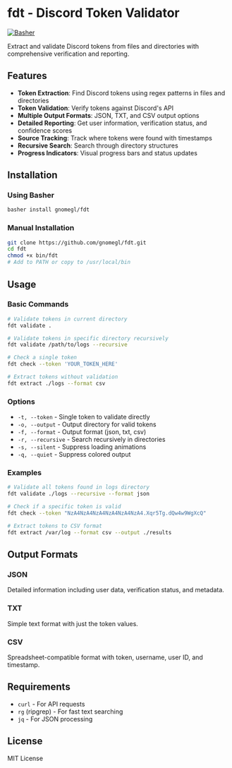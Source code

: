 # fdt - Discord Token Validator

[![Basher](https://img.shields.io/badge/basher-install-brightgreen)](https://github.com/basherpm/basher)

Extract and validate Discord tokens from files and directories with comprehensive verification and reporting.

## Features

- **Token Extraction**: Find Discord tokens using regex patterns in files and directories
- **Token Validation**: Verify tokens against Discord's API
- **Multiple Output Formats**: JSON, TXT, and CSV output options
- **Detailed Reporting**: Get user information, verification status, and confidence scores
- **Source Tracking**: Track where tokens were found with timestamps
- **Recursive Search**: Search through directory structures
- **Progress Indicators**: Visual progress bars and status updates

## Installation

### Using Basher

```bash
basher install gnomegl/fdt
```

### Manual Installation

```bash
git clone https://github.com/gnomegl/fdt.git
cd fdt
chmod +x bin/fdt
# Add to PATH or copy to /usr/local/bin
```

## Usage

### Basic Commands

```bash
# Validate tokens in current directory
fdt validate .

# Validate tokens in specific directory recursively
fdt validate /path/to/logs --recursive

# Check a single token
fdt check --token 'YOUR_TOKEN_HERE'

# Extract tokens without validation
fdt extract ./logs --format csv
```

### Options

- `-t, --token` - Single token to validate directly
- `-o, --output` - Output directory for valid tokens
- `-f, --format` - Output format (json, txt, csv)
- `-r, --recursive` - Search recursively in directories
- `-s, --silent` - Suppress loading animations
- `-q, --quiet` - Suppress colored output

### Examples

```bash
# Validate all tokens found in logs directory
fdt validate ./logs --recursive --format json

# Check if a specific token is valid
fdt check --token "NzA4NzA4NzA4NzA4NzA4NzA4.Xqr5Tg.dQw4w9WgXcQ"

# Extract tokens to CSV format
fdt extract /var/log --format csv --output ./results
```

## Output Formats

### JSON
Detailed information including user data, verification status, and metadata.

### TXT
Simple text format with just the token values.

### CSV
Spreadsheet-compatible format with token, username, user ID, and timestamp.

## Requirements

- `curl` - For API requests
- `rg` (ripgrep) - For fast text searching
- `jq` - For JSON processing

## License

MIT License
